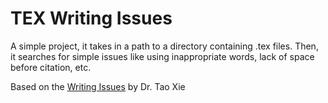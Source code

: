 # TEX Writing Issues

A simple project, it takes in a path to a directory containing .tex files.
Then, it searches for simple issues like using inappropriate words, lack of space before citation, etc.

Based on the [Writing Issues](http://taoxie.cs.illinois.edu/publications/writeissues.pdf) by Dr. Tao Xie
